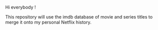 Hi everybody !

This repository will use the imdb database of movie and series titles to merge it onto my personal Netflix history.
